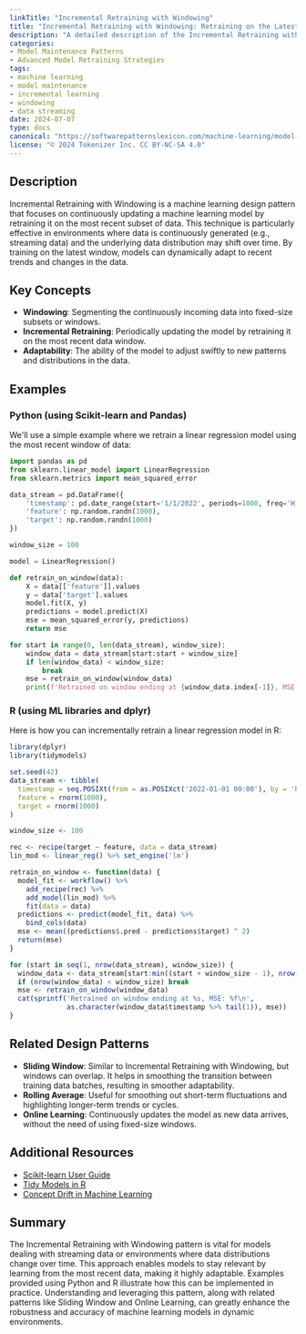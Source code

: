 ```yaml
---
linkTitle: "Incremental Retraining with Windowing"
title: "Incremental Retraining with Windowing: Retraining on the Latest Window of Data"
description: "A detailed description of the Incremental Retraining with Windowing pattern where a machine learning model is retrained using the most recent subset of data."
categories:
- Model Maintenance Patterns
- Advanced Model Retraining Strategies
tags:
- machine learning
- model maintenance
- incremental learning
- windowing
- data streaming
date: 2024-07-07
type: docs
canonical: "https://softwarepatternslexicon.com/machine-learning/model-maintenance-patterns/advanced-model-retraining-strategies/incremental-retraining-with-windowing"
license: "© 2024 Tokenizer Inc. CC BY-NC-SA 4.0"
---
```



## Description

Incremental Retraining with Windowing is a machine learning design pattern that focuses on continuously updating a machine learning model by retraining it on the most recent subset of data. This technique is particularly effective in environments where data is continuously generated (e.g., streaming data) and the underlying data distribution may shift over time. By training on the latest window, models can dynamically adapt to recent trends and changes in the data.

## Key Concepts

- **Windowing**: Segmenting the continuously incoming data into fixed-size subsets or windows.
- **Incremental Retraining**: Periodically updating the model by retraining it on the most recent data window.
- **Adaptability**: The ability of the model to adjust swiftly to new patterns and distributions in the data.

## Examples

### Python (using Scikit-learn and Pandas)
We'll use a simple example where we retrain a linear regression model using the most recent window of data:

```python
import pandas as pd
from sklearn.linear_model import LinearRegression
from sklearn.metrics import mean_squared_error

data_stream = pd.DataFrame({
    'timestamp': pd.date_range(start='1/1/2022', periods=1000, freq='H'),
    'feature': np.random.randn(1000),
    'target': np.random.randn(1000)
})

window_size = 100

model = LinearRegression()

def retrain_on_window(data):
    X = data[['feature']].values
    y = data['target'].values
    model.fit(X, y)
    predictions = model.predict(X)
    mse = mean_squared_error(y, predictions)
    return mse

for start in range(0, len(data_stream), window_size):
    window_data = data_stream[start:start + window_size]
    if len(window_data) < window_size:
        break
    mse = retrain_on_window(window_data)
    print(f'Retrained on window ending at {window_data.index[-1]}, MSE: {mse}')
```

### R (using ML libraries and dplyr)
Here is how you can incrementally retrain a linear regression model in R:

```r
library(dplyr)
library(tidymodels)

set.seed(42)
data_stream <- tibble(
  timestamp = seq.POSIXt(from = as.POSIXct('2022-01-01 00:00'), by = 'hour', length.out = 1000),
  feature = rnorm(1000),
  target = rnorm(1000)
)

window_size <- 100

rec <- recipe(target ~ feature, data = data_stream)
lin_mod <- linear_reg() %>% set_engine('lm')

retrain_on_window <- function(data) {
  model_fit <- workflow() %>%
    add_recipe(rec) %>%
    add_model(lin_mod) %>%
    fit(data = data)
  predictions <- predict(model_fit, data) %>%
    bind_cols(data)
  mse <- mean((predictions$.pred - predictions$target) ^ 2)
  return(mse)
}

for (start in seq(1, nrow(data_stream), window_size)) {
  window_data <- data_stream[start:min((start + window_size - 1), nrow(data_stream)),]
  if (nrow(window_data) < window_size) break
  mse <- retrain_on_window(window_data)
  cat(sprintf('Retrained on window ending at %s, MSE: %f\n',
              as.character(window_data$timestamp %>% tail(1)), mse))
}
```

## Related Design Patterns

- **Sliding Window**: Similar to Incremental Retraining with Windowing, but windows can overlap. It helps in smoothing the transition between training data batches, resulting in smoother adaptability.
- **Rolling Average**: Useful for smoothing out short-term fluctuations and highlighting longer-term trends or cycles.
- **Online Learning**: Continuously updates the model as new data arrives, without the need of using fixed-size windows.

## Additional Resources

- [Scikit-learn User Guide](https://scikit-learn.org/stable/user_guide.html)
- [Tidy Models in R](https://www.tidymodels.org/)
- [Concept Drift in Machine Learning](https://link.springer.com/chapter/10.1007/978-3-642-36145-9_6)

## Summary

The Incremental Retraining with Windowing pattern is vital for models dealing with streaming data or environments where data distributions change over time. This approach enables models to stay relevant by learning from the most recent data, making it highly adaptable. Examples provided using Python and R illustrate how this can be implemented in practice. Understanding and leveraging this pattern, along with related patterns like Sliding Window and Online Learning, can greatly enhance the robustness and accuracy of machine learning models in dynamic environments.
